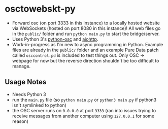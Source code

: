 # osctowebskt-py

- Forward osc (on port 3333 in this instance) to a locally hosted website via WebSockets (hosted on port 8080 in this instance)! All web files go in the `public/` folder and run `python main.py` to start the bridge/server.
- Uses Python 3's [python-osc](https://github.com/attwad/python-osc) and [aiohttp](https://github.com/aio-libs/aiohttp).
- Work-in-progress as I'm new to async programming in Python. Example files are already in the `public/` folder and an example Pure Data patch called `osccontrol.pd` is included to test things out. Only OSC -> webpage for now but the reverse direction shouldn't be too difficult to manage.

## Usage Notes
- Needs Python 3
- run the `main.py` file (so `python main.py` or `python3 main.py` if python3 isn't symlinked to python)
- the OSC server runs on `0.0.0.0` at port `3333` (ran into issues trying to receive messages from another computer using `127.0.0.1` for some reason)
